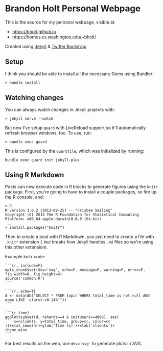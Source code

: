 # Brandon Holt Personal Webpage

This is the source for my personal webpage, visible at:
- https://bholt.github.io
- https://homes.cs.washington.edu/~bholt/

Created using [Jekyll](jekyllrb.com) & [Twitter Bootstrap](getbootstrap.com).

## Setup

I think you should be able to install all the necessary Gems using Bundler:

    > bundle install

## Watching changes

You can always watch changes in Jekyll projects with:

    > jekyll serve --watch

But now I've setup `guard` with LiveReload support so it'll automatically refresh browser windows, too. To use, run:

    > bundle exec guard

This is configured by the `Guardfile`, which was initialized by running:

    bundle exec guard init jekyll-plus

## Using R Markdown
Posts can now execute code in R blocks to generate figures using the `knitr` package. First, you're going to have to install a couple packages, so fire up the R console, and:

    > R
    R version 3.0.2 (2013-09-25) -- "Frisbee Sailing"
    Copyright (C) 2013 The R Foundation for Statistical Computing
    Platform: x86_64-apple-darwin10.8.0 (64-bit)
    ...
    > install.packages("knitr")

Then to create a post with R Markdown, you just need to create a file with `.knitr` extension (`.Rmd` breaks how Jekyll handles `.md` files so we're using this other extension).

Example knitr code:

    ```{r, include=F}
    opts_chunk$set(dev='svg', echo=F, message=F, warning=F, error=F, fig.width=6, fig.height=4)
    source('common.R')
    ```
    
    ```{r, echo=T}
    d <- data(db("SELECT * FROM tapir WHERE total_time is not null AND name LIKE 'claret-v0.14%'"))
    ```
    
    ```{r time}
    ggplot(subset(d, nshards==4 & initusers==4096), aes(
        x=nclients, y=total_time, group=cc, color=cc
    ))+stat_smooth()+ylab('Time (s)')+xlab('clients')+
    theme_mine
    ```


For best results on the web, use `dev='svg'` to generate plots in SVG.
